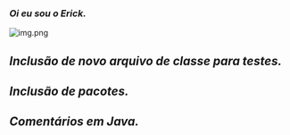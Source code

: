 ### *Oi eu sou o Erick.*

![img.png](img.png)

## *Inclusão de novo arquivo de classe para testes.*
## *Inclusão de pacotes.*
## *Comentários em Java.*